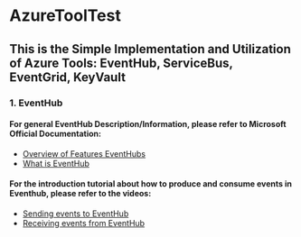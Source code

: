 # AzureToolTest

## This is the Simple Implementation and Utilization of Azure Tools: EventHub, ServiceBus, EventGrid, KeyVault

### 1. EventHub
#### For general EventHub Description/Information, please refer to Microsoft Official Documentation:
* [Overview of Features EventHubs](https://learn.microsoft.com/en-us/azure/event-hubs/event-hubs-features)
* [What is EventHub](https://learn.microsoft.com/en-us/azure/event-hubs/event-hubs-about)

#### For the introduction tutorial about how to produce and consume events in Eventhub, please refer to the videos:

* [Sending events to EventHub](https://www.youtube.com/watch?v=ZWcab8jsbIo&t=4s)
* [Receiving events from EventHub](https://www.youtube.com/watch?v=zTL7Bd583Ek)


